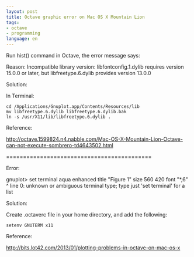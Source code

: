 ```yaml
---
layout: post
title: Octave graphic error on Mac OS X Mountain Lion
tags:
- octave
- programming
language: en
---
```


Run hist() command in Octave, the error message says:

Reason: Incompatible library version: libfontconfig.1.dylib requires version 15.0.0 or later, but libfreetype.6.dylib provides version 13.0.0

Solution:

In Terminal:

```
cd /Applications/Gnuplot.app/Contents/Resources/lib 
mv libfreetype.6.dylib libfreetype.6.dylib.bak 
ln -s /usr/X11/lib/libfreetype.6.dylib .
```

Reference:

http://octave.1599824.n4.nabble.com/Mac-OS-X-Mountain-Lion-Octave-can-not-execute-sombrero-td4643502.html

===========================================

Error:

gnuplot&gt; set terminal aqua enhanced title "Figure 1" size 560 420 font "*,6"
^
line 0: unknown or ambiguous terminal type; type just 'set terminal' for a list

Solution:

Create .octaverc file in your home directory, and add the following:

```
setenv GNUTERM x11
```

Reference:

http://bits.lot42.com/2013/01/plotting-problems-in-octave-on-mac-os-x
